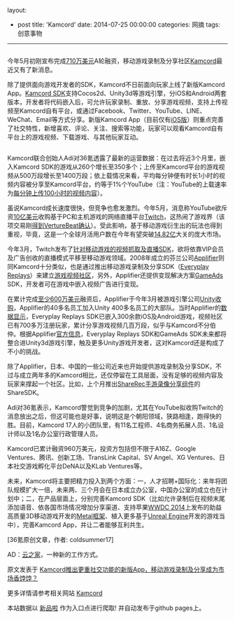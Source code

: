 layout: 
  - post 
title: 'Kamcord' 
date: 2014-07-25 00:00:00 
categories: 网摘 
tags: 创意事物 
---

<p><img src="http://a.36krcnd.com/photo/2014/98d9a0b3eff83ca2d8e80796fd22129d.png" alt=""/></p>

<p>今年5月初刚宣布完成<a target="_blank" data-no-turbolink="true" href="http://www.36kr.com/p/211651.html">710万美元</a>A轮融资，移动游戏录制及分享社区<a target="_blank" data-no-turbolink="true" href="https://www.kamcord.com/">Kamcord</a>最近又有了新消息。</p>

<p>除了提供面向游戏开发者的SDK，Kamcord不日前面向玩家上线了新版Kamcord App。<a target="_blank" data-no-turbolink="true" href="https://www.kamcord.com/developers/">Kamcord SDK</a>支持Cocos2d、Unity3d等游戏引擎，分iOS和Android两套版本，开发者将代码嵌入后，可允许玩家录制、重放、分享游戏视频，支持上传视频至Kamcord自有平台，或通过Facebook、Twitter、YouTube、LINE、WeChat、Email等方式分享。新版Kamcord App（目前仅有<a target="_blank" data-no-turbolink="true" href="https://itunes.apple.com/us/app/kamcord-watch-mobile-gameplay/id852813679?mt=8">iOS版</a>）则重点完善了社交特性，新增喜欢、评论、关注、搜索等功能，玩家可以观看Kamcord自有平台上的游戏视频、下载游戏、与其他玩家互动。</p>

<p><img src="http://a.36krcnd.com/photo/2014/73077525cc67b337f5f2ea2117afa1e0.png" alt=""/></p>

<p>Kamcord联合创始人Adi对<span>36氪</span>透露了最新的运营数据：在过去将近3个月里，嵌入Kamcord SDK的游戏从260个增长至350多个；上传至Kamcord平台的游戏视频从500万段增长至1400万段；依上载情况来看，平均每分钟便有时长1小时的视频内容被分享至Kamcord平台，约等于1%个YouTube（注：YouTube的上载速率为<a target="_blank" data-no-turbolink="true" href="https://www.youtube.com/yt/press/statistics.html">每分钟上传100小时的视频内容</a>）。</p>

<p>虽说Kamcord成长速度很快，但竞争也愈发激烈。今年5月，消息称YouTube欲斥资<a target="_blank" data-no-turbolink="true" href="http://www.36kr.com/p/212082.html">10亿美元</a>收购基于PC和主机游戏的网络直播平台<a target="_blank" data-no-turbolink="true" href="http://www.twitch.tv/">Twitch</a>，这热闹了游戏界（该项交易刚<a target="_blank" data-no-turbolink="true" href="http://www.36kr.com/p/214078.html">得到VertureBeat确认</a>）。受此影响，基于移动游戏衍生出的玩法也得到重视，毕竟，这是一个全球月活用户数在今年有望突破<a target="_blank" data-no-turbolink="true" href="http://www.36kr.com/p/211965.html">14.82亿</a>大关的庞大市场。</p>

<p>今年3月，Twitch发布了<a target="_blank" data-no-turbolink="true" href="http://blog.twitch.tv/2014/03/twitch-mobile-broadcasting-and-capture-sdk-announced/">针对移动游戏的视频抓取及直播SDK</a>，欲将依靠VIP会员及广告创收的直播模式平移至移动游戏领域。2008年成立的芬兰公司<a target="_blank" data-no-turbolink="true" href="http://www.applifier.com/">Applifier</a>则同Kamcord十分类似，也是通过推出移动游戏录制及分享SDK（<a target="_blank" data-no-turbolink="true" href="https://developers.everyplay.com/">Everyplay Replays</a>）来建立<a target="_blank" data-no-turbolink="true" href="https://everyplay.com/">游戏视频社区</a>，另外，Applifier还提供变现解决方案<a target="_blank" data-no-turbolink="true" href="http://unityads.unity3d.com/">GameAds</a> SDK，开发者可在游戏中嵌入视频广告进行变现。</p>

<p>在累计完成<a target="_blank" data-no-turbolink="true" href="http://www.crunchbase.com/organization/applifier">至少600万美元</a>融资后，Applifier于今年3月被游戏引擎公司<a target="_blank" data-no-turbolink="true" href="http://unity3d.com/">Unity</a><a target="_blank" data-no-turbolink="true" href="http://blog.everyplay.com/applifier-is-joining-the-unity-team/">收购</a>，Applifier的40多名员工加入Unity 400多名员工的大部队。当时Applifier的<a target="_blank" data-no-turbolink="true" href="http://blog.everyplay.com/applifier-is-joining-the-unity-team/">数据显示</a>，Everyplay Replays SDK已嵌入300余款iOS及Android游戏，视频社区已有700多万注册玩家，累计分享游戏视频几百万段，似乎与Kamcord不分伯仲。根据Applifier<a target="_blank" data-no-turbolink="true" href="https://everyplay.com/everyplay-unity-faq">官方信息</a>，Everyplay Replays SDK和GameAds SDK未来都将整合进Unity3d游戏引擎，触及更多Unity游戏开发者，这对Kamcord还是构成了不小的挑战。</p>

<p>除了Applifier，日本、中国的一些公司近来也开始提供游戏录制及分享SDK，不过与成立两年多的Kamcord相比，还仅停留在工具层面，没有足够的视频内容及玩家来撑起一个社区。比如，上个月推出<a target="_blank" data-no-turbolink="true" href="http://www.36kr.com/p/212892.html">ShareRec手游录像分享组件</a>的ShareSDK。</p>

<p>Adi对<span>36氪</span>表示，Kamcord警觉到竞争的加剧，尤其在YouTube拟收购Twitch的消息放出之后，但这可能也是好事，说明这是个朝阳领域，狭路相逢，跑得快的胜。目前，Kamcord 17人的小团队里，有11名工程师、4名商务拓展人员、1名设计师以及1名办公室行政管理人员。</p>

<p>Kamcord已累计融资960万美元，投资方包括但不限于A16Z、Google Ventures、腾讯、创新工场、TransLink Capital、SV Angel、XG Ventures、日本社交游戏孵化平台DeNA以及KLab Ventures等。</p>

<p>未来，Kamcord将主要把精力投入到两个方面：一，人才招聘+国际化：来年将团队规模扩大一倍，未来两、三个月会在日本成立办公室，中国办公室的成立也在计划中；二，在产品层面上，分别完善Kamcord SDK（比如允许录制后在视频末尾添加语音、依各国市场情况增加分享渠道、支持苹果<a target="_blank" data-no-turbolink="true" href="http://www.36kr.com/p/212511.html">WWDC 2014</a>上发布的助益高质量3D移动游戏开发的<a target="_blank" data-no-turbolink="true" href="http://bgr.com/2014/06/16/ios-8-features-what-metal-means/">Metal框架</a>、植入更多基于<a target="_blank" data-no-turbolink="true" href="https://www.unrealengine.com/partners/integrated-partners-program">Unreal Engine</a>开发的游戏当中），完善Kamcord App，并让二者能够互利共生。</p>
					<p>[<span>36氪</span>原创文章，作者: coldsummer17]</p>
					<p>AD：<a href="http://cnrdn.com/GJWE" target="_blank">云之家</a>，一种新的工作方式。</p>  



原文发表于 [Kamcord推出更重社交功能的新版App，移动游戏录制及分享成为市场香饽饽？](http://www.36kr.com/p/214074.html)  

更多详情请参考相关网站 [Kamcord](http://www.kamcord.com/)  

本站数据以 [新品啦](http://xinpinla.com/) 作为入口点进行爬取! 并自动发布于github pages上。  

